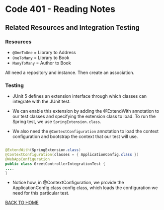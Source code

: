 # Code 401 - Reading Notes

<!-- All references used were from Code 401 reading
assignment 13 -->
[comment]: <> (https://www.baeldung.com/spring-data-rest-relationships)

[comment]: <> (https://www.baeldung.com/integration-testing-in-spring)
## Related Resources and Integration Testing

### Resources
- `@OneToOne` = Library to Address
- `OneToMany` = Library to Book
- `ManyToMany` = Author to Book

All need a repository and instance.
Then create an association.

### Testing
- JUnit 5 defines an extension interface through which classes can integrate with the JUnit test.

- We can enable this extension by adding the @ExtendWith annotation to our test classes and specifying the extension class to load. To run the Spring test, we use `SpringExtension.class`.

- We also need the `@ContextConfiguration` annotation to load the context configuration and bootstrap the context that our test will use.
```java

@ExtendWith(SpringExtension.class)
@ContextConfiguration(classes = { ApplicationConfig.class })
@WebAppConfiguration
public class GreetControllerIntegrationTest {
....
}
```
- Notice how, in @ContextConfiguration, we provide the ApplicationConfig.class config class, which loads the configuration we need for this particular test.



[BACK TO HOME](../README.md)